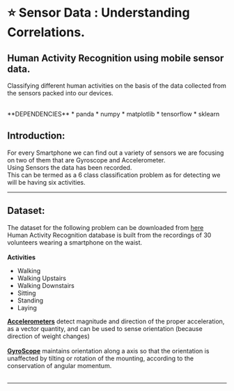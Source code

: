 # :star: Sensor Data : Understanding Correlations.
## Human Activity Recognition using mobile sensor data.

Classifying different human activities on the basis of the data collected from the sensors packed into our devices. 

<br>
**DEPENDENCIES**
* panda
* numpy
* matplotlib
* tensorflow
* sklearn
<br>

Introduction:
-------------

For every Smartphone we can find out a variety of sensors we are focusing on two of them that are Gyroscope and Accelerometer.
<br>
Using Sensors the data has been recorded.
<br>
This can be termed as a 6 class classification problem as for detecting we will be having six activities.<br>

-----------------------------------------------------
Dataset:
--------

The dataset for the following problem can be downloaded from [here](https://archive.ics.uci.edu/ml/machine-learning-databases/00240/UCI%20HAR%20Dataset.zip#)
<br>
Human Activity Recognition database is built from the recordings of 30 volunteers wearing a smartphone on the waist. 
<br><br>
**Activities**
* Walking
* Walking Upstairs
* Walking Downstairs
* Sitting
* Standing
* Laying

[**Accelerometers**](https://en.wikipedia.org/wiki/Accelerometer) detect magnitude and direction of the proper acceleration, as a vector quantity, and can be used to sense orientation (because direction of weight changes)
<br><br>
[**GyroScope**](https://en.wikipedia.org/wiki/Gyroscope) maintains orientation along a axis so that the orientation is unaffected by tilting or rotation of the mounting, according to the conservation of angular momentum.
<br><br>

-------------------------------------------------------------------------------
